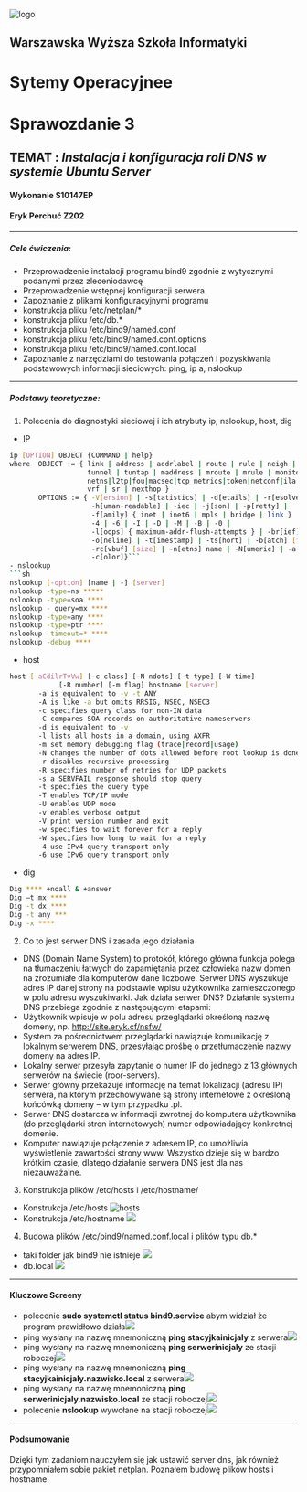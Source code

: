 ![logo](https://raw.githubusercontent.com/Ericsson2506/SO_LAB_S3/main/img/WWSI_clr.png)
## Warszawska Wyższa Szkoła Informatyki
# Sytemy Operacyjnee
# Sprawozdanie 3
## **TEMAT** : _Instalacja i konfiguracja roli DNS w systemie Ubuntu Server_

#### Wykonanie S10147EP
#### Eryk Perchuć Z202
---
##### Cele ćwiczenia:
- Przeprowadzenie instalacji programu bind9 zgodnie z wytycznymi podanymi przez zleceniodawcę
- Przeprowadzenie wstępnej konfiguracji serwera
- Zapoznanie z plikami konfiguracyjnymi programu
- konstrukcja pliku /etc/netplan/*
- konstrukcja pliku /etc/db.*
- konstrukcja pliku /etc/bind9/named.conf
- konstrukcja pliku /etc/bind9/named.conf.options
- konstrukcja pliku /etc/bind9/named.conf.local
- Zapoznanie z narzędziami do testowania połączeń i pozyskiwania podstawowych informacji sieciowych: ping, ip a, nslookup
---
##### Podstawy teoretyczne:
1. Polecenia do diagnostyki sieciowej i ich atrybuty ip, nslookup, host, dig
- IP
```sh
ip [OPTION] OBJECT {COMMAND | help}
where  OBJECT := { link | address | addrlabel | route | rule | neigh | ntable |
                   tunnel | tuntap | maddress | mroute | mrule | monitor | xfrm |
                   netns|l2tp|fou|macsec|tcp_metrics|token|netconf|ila|
                   vrf | sr | nexthop }
       OPTIONS := { -V[ersion] | -s[tatistics] | -d[etails] | -r[esolve] |
                    -h[uman-readable] | -iec | -j[son] | -p[retty] |
                    -f[amily] { inet | inet6 | mpls | bridge | link } |
                    -4 | -6 | -I | -D | -M | -B | -0 |
                    -l[oops] { maximum-addr-flush-attempts } | -br[ief] |
                    -o[neline] | -t[imestamp] | -ts[hort] | -b[atch] [filename] |
                    -rc[vbuf] [size] | -n[etns] name | -N[umeric] | -a[ll] |
                    -c[olor]}```
- nslookup
```sh
nslookup [-option] [name | -] [server]
nslookup -type=ns *****
nslookup -type=soa ****
nslookup - query=mx ****
nslookup -type=any ****
nslookup -type=ptr ****
nslookup -timeout=* ****
nslookup -debug ****
```
 - host
```sh
host [-aCdilrTvVw] [-c class] [-N ndots] [-t type] [-W time]
            [-R number] [-m flag] hostname [server]
       -a is equivalent to -v -t ANY
       -A is like -a but omits RRSIG, NSEC, NSEC3
       -c specifies query class for non-IN data
       -C compares SOA records on authoritative nameservers
       -d is equivalent to -v
       -l lists all hosts in a domain, using AXFR
       -m set memory debugging flag (trace|record|usage)
       -N changes the number of dots allowed before root lookup is done
       -r disables recursive processing
       -R specifies number of retries for UDP packets
       -s a SERVFAIL response should stop query
       -t specifies the query type
       -T enables TCP/IP mode
       -U enables UDP mode
       -v enables verbose output
       -V print version number and exit
       -w specifies to wait forever for a reply
       -W specifies how long to wait for a reply
       -4 use IPv4 query transport only
       -6 use IPv6 query transport only
```
- dig
```sh
Dig **** +noall & +answer
Dig –t mx ****
Dig -t dx ****
Dig -t any ***
Dig -x ****
```
2. Co to jest serwer DNS i zasada jego działania
- DNS (Domain Name System) to protokół, którego główna funkcja polega na tłumaczeniu łatwych do zapamiętania przez człowieka nazw domen na zrozumiałe dla komputerów dane liczbowe. Serwer DNS wyszukuje adres IP danej strony na podstawie wpisu użytkownika zamieszczonego w polu adresu wyszukiwarki.
Jak działa serwer DNS?
Działanie systemu DNS przebiega zgodnie z następującymi etapami:
- Użytkownik wpisuje w polu adresu przeglądarki określoną nazwę domeny, np. http://site.eryk.cf/nsfw/
- System za pośrednictwem przeglądarki nawiązuje komunikację z lokalnym serwerem DNS, przesyłając prośbę o przetłumaczenie nazwy domeny na adres IP.
- Lokalny serwer przesyła zapytanie o numer IP do jednego z 13 głównych serwerów na świecie (roor-servers).
- Serwer główny przekazuje informację na temat lokalizacji (adresu IP) serwera, na którym przechowywane są strony internetowe z określoną końcówką domeny – w tym przypadku .pl.
- Serwer DNS dostarcza w informacji zwrotnej do komputera użytkownika (do przeglądarki stron internetowych) numer odpowiadający konkretnej domenie.
- Komputer nawiązuje połączenie z adresem IP, co umożliwia wyświetlenie zawartości strony www. Wszystko dzieje się w bardzo krótkim czasie, dlatego działanie serwera DNS jest dla nas niezauważalne.

3. Konstrukcja plików /etc/hosts i /etc/hostname/
- Konstrukcja /etc/hosts
![hosts](https://raw.githubusercontent.com/Ericsson2506/SO_LAB_S3/main/img/hosts.png)
- Konstrukcja /etc/hostname
![](https://raw.githubusercontent.com/Ericsson2506/SO_LAB_S3/main/img/hostname.png)
4. Budowa plików /etc/bind9/named.conf.local i plików typu db.*
- taki folder jak bind9 nie istnieje
![](https://raw.githubusercontent.com/Ericsson2506/SO_LAB_S3/main/img/bind9.png)
- db.local
![](https://raw.githubusercontent.com/Ericsson2506/SO_LAB_S3/main/img/db_local.png)
---
#### Kluczowe Screeny
- polecenie **sudo systemctl status bind9.service** abym widział że program prawidłowo działa![](https://raw.githubusercontent.com/Ericsson2506/SO_LAB_S3/main/img/bind9_service.png)
- ping wysłany na nazwę mnemoniczną **ping stacyjkainicjaly** z serwera![](https://raw.githubusercontent.com/Ericsson2506/SO_LAB_S3/main/img/stacyjkaep.png)
- ping wysłany na nazwę mnemoniczną **ping serwerinicjaly** ze stacji roboczej![](https://raw.githubusercontent.com/Ericsson2506/SO_LAB_S3/main/img/serverep.png)
- ping wysłany na nazwę mnemoniczną **ping stacyjkainicjaly.nazwisko.local** z serwera![](https://raw.githubusercontent.com/Ericsson2506/SO_LAB_S3/main/img/stacyjkaep1.png)
- ping wysłany na nazwę mnemoniczną **ping serwerinicjaly.nazwisko.local** ze stacji roboczej![](https://raw.githubusercontent.com/Ericsson2506/SO_LAB_S3/main/img/serverep1.png)
- polecenie **nslookup** wywołane na stacji roboczej![](https://raw.githubusercontent.com/Ericsson2506/SO_LAB_S3/main/img/nslookup.png)
---
#### Podsumowanie
Dzięki tym zadaniom nauczyłem się jak ustawić server dns, jak również przypomniałem sobie pakiet netplan. Poznałem budowę plików hosts i hostname. 
